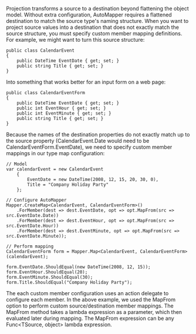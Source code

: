 Projection transforms a source to a destination beyond flattening the object model.  Without extra configuration, AutoMapper requires a flattened destination to match the source type's naming structure.  When you want to project source values into a destination that does not exactly match the source structure, you must specify custom member mapping definitions.  For example, we might want to turn this source structure:

    public class CalendarEvent
    {
    	public DateTime EventDate { get; set; }
    	public string Title { get; set; }
    }

Into something that works better for an input form on a web page:

    public class CalendarEventForm
    {
    	public DateTime EventDate { get; set; }
    	public int EventHour { get; set; }
    	public int EventMinute { get; set; }
    	public string Title { get; set; }
    }

Because the names of the destination properties do not exactly match up to the source property (CalendarEvent.Date would need to be CalendarEventForm.EventDate), we need to specify custom member mappings in our type map configuration:

    // Model
    var calendarEvent = new CalendarEvent
    	{
    		EventDate = new DateTime(2008, 12, 15, 20, 30, 0),
    		Title = "Company Holiday Party"
    	};
    
    // Configure AutoMapper
    Mapper.CreateMap<CalendarEvent, CalendarEventForm>()
    	.ForMember(dest => dest.EventDate, opt => opt.MapFrom(src => src.EventDate.Date))
    	.ForMember(dest => dest.EventHour, opt => opt.MapFrom(src => src.EventDate.Hour))
    	.ForMember(dest => dest.EventMinute, opt => opt.MapFrom(src => src.EventDate.Minute));
    
    // Perform mapping
    CalendarEventForm form = Mapper.Map<CalendarEvent, CalendarEventForm>(calendarEvent);
    
    form.EventDate.ShouldEqual(new DateTime(2008, 12, 15));
    form.EventHour.ShouldEqual(20);
    form.EventMinute.ShouldEqual(30);
    form.Title.ShouldEqual("Company Holiday Party");

The each custom member configuration uses an action delegate to configure each member.  In the above example, we used the MapFrom option to perform custom source/destination member mappings.  The MapFrom method takes a lambda expression as a parameter, which then evaluated later during mapping.  The MapFrom expression can be any Func<TSource, object> lambda expression.